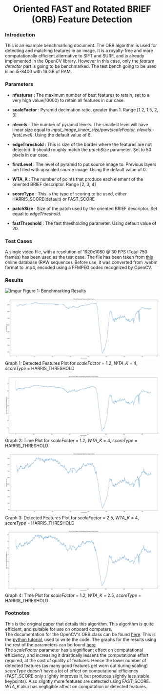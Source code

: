 # <center>Oriented FAST and Rotated BRIEF (ORB) Feature Detection</center>

### __Introduction__
This is an example benchmarking document. The ORB algorithm is used for detecting and matching features in an image. It is a royalty-free and more computationally efficient alternative to SIFT and SURF, and is already implemented in the OpenCV library. However in this case, only the _feature detector_ part is going to be benchmarked. The test bench going to be used is an i5-8400 with 16 GB of RAM.

### __Parameters__
- __nfeatures__ : The maximum number of best features to retain, set to a very high value(10000) to retain all features in our case.

- __scaleFactor__ : Pyramid decimation ratio, greater than 1. Range [1.2, 1.5, 2, 3]

- __nlevels__ : The number of pyramid levels. The smallest level will have linear size equal to _input_image_linear_size/pow(scaleFactor, nlevels - firstLevel)_. Using the default value of 8.

- __edgeThreshold__ : This is size of the border where the features are not detected. It should roughly match the _patchSize_ parameter. Set to 50 pixels in our case.

- __firstLevel__ : The level of pyramid to put source image to. Previous layers are filled with upscaled source image. Using the default value of 0.

- __WTA_K__ : The number of points that produce each element of the oriented BRIEF descriptor. Range [2, 3, 4]

- __scoreType__ : This is the type of scoring to be used, either HARRIS_SCORE(default) or FAST_SCORE 

- __patchSize__ : Size of the patch used by the oriented BRIEF descriptor. Set equal to _edgeThreshold_.

- __fastThreshold__ : The fast thresholding parameter. Using default value of 20.

### __Test Cases__
A single video file, with a resolution of 1920x1080 @ 30 FPS (Total 750 frames) has been used as the test case. The file has been taken from [this](https://motchallenge.net/vis/MOT17-13-SDP) online database (RAW sequence). Before use, it was converted from .webm format to .mp4, encoded using a FFMPEG codec recognized by OpenCV. 

### __Results__
![Imgur](https://i.imgur.com/xtVE2Zk.png)
Figure 1: Benchmarking Results   
[]()    

![Imgur](images/features_number_plot_1.2_4_HARRIS.png)
Graph 1: Detected Features Plot for _scaleFactor_ = 1.2, _WTA_K_ = 4, _scoreType_ = HARRIS_THRESHOLD
[]()    

![Imgur](images/time_plot_1.2_4_HARRIS.png)
Graph 2: Time Plot for _scaleFactor_ = 1.2, _WTA_K_ = 4, _scoreType_ = HARRIS_THRESHOLD
[]()    

![Imgur](images/features_number_plot_2.5_4_HARRIS.png)
Graph 3: Detected Features Plot for _scaleFactor_ = 2.5, _WTA_K_ = 4, _scoreType_ = HARRIS_THRESHOLD
[]()    

![Imgur](images/time_plot_2.5_4_HARRIS.png)
Graph 4: Time Plot for _scaleFactor_ = 1.2, _WTA_K_ = 2.5, _scoreType_ = HARRIS_THRESHOLD

### __Footnotes__
This is the [original paper](https://ieeexplore.ieee.org/document/6126544) that details this algorithm. This algorithm is quite efficient, and suitable for use on onboard computers.   
The documentation for the OpenCV's ORB class can be found [here](https://docs.opencv.org/3.4/db/d95/classcv_1_1ORB.html). This is the [python tutorial](https://docs.opencv.org/3.4/d1/d89/tutorial_py_orb.html), used to write the code. The graphs for the results using the rest of the parameters can be found [here](https://drive.google.com/drive/folders/1JqpBGmG81jrkhaL_RxkwEODnjytbgCNy?usp=sharing)
[]()  
The _scaleFactor_ parameter has a significant effect on computational efficiency, and increasing it drastically lessens the computational effort required, at the cost of quality of features. Hence the lower number of detected features (as many good features get worn out during scaling)    
_scoreType_ doesn't have a lot of effect on computational efficiency (FAST_SCORE only slightly improves it, but produces slightly less stable keypoints). Also slightly more features are detected using FAST_SCORE.   
_WTA_K_ also has negligible affect on computation or detected features.
